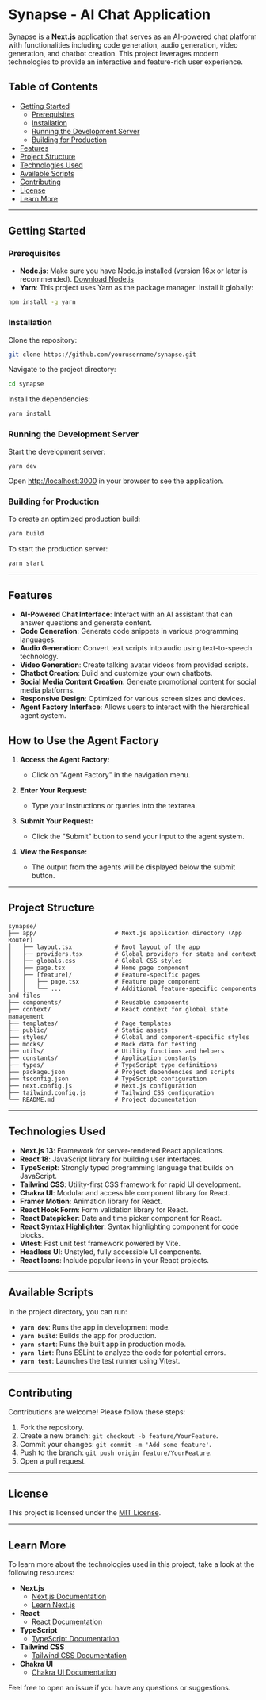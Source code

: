 # Synapse - AI Chat Application

Synapse is a **Next.js** application that serves as an AI-powered chat platform with functionalities including code generation, audio generation, video generation, and chatbot creation. This project leverages modern technologies to provide an interactive and feature-rich user experience.

## Table of Contents

- [Getting Started](#getting-started)
  - [Prerequisites](#prerequisites)
  - [Installation](#installation)
  - [Running the Development Server](#running-the-development-server)
  - [Building for Production](#building-for-production)
- [Features](#features)
- [Project Structure](#project-structure)
- [Technologies Used](#technologies-used)
- [Available Scripts](#available-scripts)
- [Contributing](#contributing)
- [License](#license)
- [Learn More](#learn-more)

---

## Getting Started

### Prerequisites

- **Node.js**: Make sure you have Node.js installed (version 16.x or later is recommended). [Download Node.js](https://nodejs.org/)
- **Yarn**: This project uses Yarn as the package manager. Install it globally:

```bash
npm install -g yarn
```

### Installation

Clone the repository:

```bash
git clone https://github.com/yourusername/synapse.git
```

Navigate to the project directory:

```bash
cd synapse
```

Install the dependencies:

```bash
yarn install
```

### Running the Development Server

Start the development server:

```bash
yarn dev
```

Open [http://localhost:3000](http://localhost:3000) in your browser to see the application.

### Building for Production

To create an optimized production build:

```bash
yarn build
```

To start the production server:

```bash
yarn start
```

---

## Features

- **AI-Powered Chat Interface**: Interact with an AI assistant that can answer questions and generate content.
- **Code Generation**: Generate code snippets in various programming languages.
- **Audio Generation**: Convert text scripts into audio using text-to-speech technology.
- **Video Generation**: Create talking avatar videos from provided scripts.
- **Chatbot Creation**: Build and customize your own chatbots.
- **Social Media Content Creation**: Generate promotional content for social media platforms.
- **Responsive Design**: Optimized for various screen sizes and devices.
- **Agent Factory Interface**: Allows users to interact with the hierarchical agent system.

## How to Use the Agent Factory

1. **Access the Agent Factory:**
   - Click on "Agent Factory" in the navigation menu.

2. **Enter Your Request:**
   - Type your instructions or queries into the textarea.

3. **Submit Your Request:**
   - Click the "Submit" button to send your input to the agent system.

4. **View the Response:**
   - The output from the agents will be displayed below the submit button.

---

## Project Structure

```
synapse/
├── app/                      # Next.js application directory (App Router)
│   ├── layout.tsx            # Root layout of the app
│   ├── providers.tsx         # Global providers for state and context
│   ├── globals.css           # Global CSS styles
│   ├── page.tsx              # Home page component
│   ├── [feature]/            # Feature-specific pages
│   │   ├── page.tsx          # Feature page component
│   │   └── ...               # Additional feature-specific components and files
├── components/               # Reusable components
├── context/                  # React context for global state management
├── templates/                # Page templates
├── public/                   # Static assets
├── styles/                   # Global and component-specific styles
├── mocks/                    # Mock data for testing
├── utils/                    # Utility functions and helpers
├── constants/                # Application constants
├── types/                    # TypeScript type definitions
├── package.json              # Project dependencies and scripts
├── tsconfig.json             # TypeScript configuration
├── next.config.js            # Next.js configuration
├── tailwind.config.js        # Tailwind CSS configuration
└── README.md                 # Project documentation
```

---

## Technologies Used

- **Next.js 13**: Framework for server-rendered React applications.
- **React 18**: JavaScript library for building user interfaces.
- **TypeScript**: Strongly typed programming language that builds on JavaScript.
- **Tailwind CSS**: Utility-first CSS framework for rapid UI development.
- **Chakra UI**: Modular and accessible component library for React.
- **Framer Motion**: Animation library for React.
- **React Hook Form**: Form validation library for React.
- **React Datepicker**: Date and time picker component for React.
- **React Syntax Highlighter**: Syntax highlighting component for code blocks.
- **Vitest**: Fast unit test framework powered by Vite.
- **Headless UI**: Unstyled, fully accessible UI components.
- **React Icons**: Include popular icons in your React projects.

---

## Available Scripts

In the project directory, you can run:

- **`yarn dev`**: Runs the app in development mode.
- **`yarn build`**: Builds the app for production.
- **`yarn start`**: Runs the built app in production mode.
- **`yarn lint`**: Runs ESLint to analyze the code for potential errors.
- **`yarn test`**: Launches the test runner using Vitest.

---

## Contributing

Contributions are welcome! Please follow these steps:

1. Fork the repository.
2. Create a new branch: `git checkout -b feature/YourFeature`.
3. Commit your changes: `git commit -m 'Add some feature'`.
4. Push to the branch: `git push origin feature/YourFeature`.
5. Open a pull request.

---

## License

This project is licensed under the [MIT License](LICENSE).

---

## Learn More

To learn more about the technologies used in this project, take a look at the following resources:

- **Next.js**
  - [Next.js Documentation](https://nextjs.org/docs)
  - [Learn Next.js](https://nextjs.org/learn)
- **React**
  - [React Documentation](https://reactjs.org/docs/getting-started.html)
- **TypeScript**
  - [TypeScript Documentation](https://www.typescriptlang.org/docs/)
- **Tailwind CSS**
  - [Tailwind CSS Documentation](https://tailwindcss.com/docs)
- **Chakra UI**
  - [Chakra UI Documentation](https://chakra-ui.com/docs)

Feel free to open an issue if you have any questions or suggestions.
